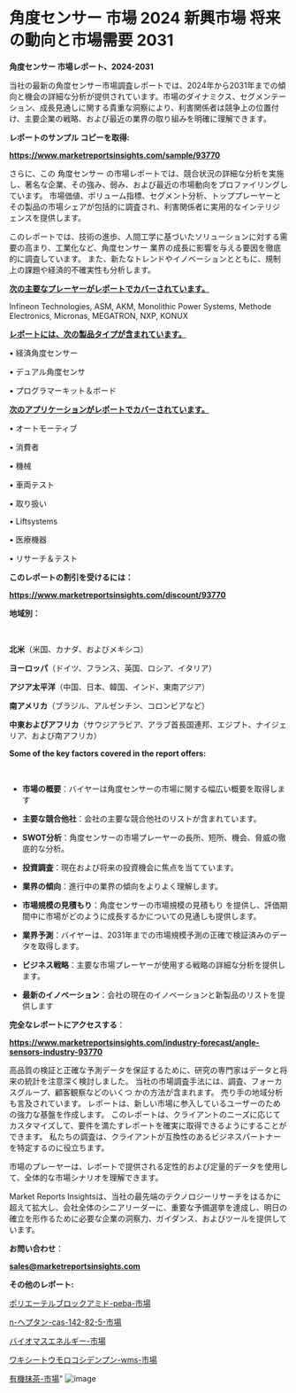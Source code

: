 # 角度センサー 市場 2024 新興市場 将来の動向と市場需要 2031

<strong>角度センサー 市場レポート、2024-2031</strong>

当社の最新の角度センサー市場調査レポートでは、2024年から2031年までの傾向と機会の詳細な分析が提供されています。市場のダイナミクス、セグメンテーション、成長見通しに関する貴重な洞察により、利害関係者は競争上の位置付け、主要企業の戦略、および最近の業界の取り組みを明確に理解できます。



<strong>レポートのサンプル コピーを取得:</strong> <a href=https://www.marketreportsinsights.com/sample/93770>

<strong><u>https://www.marketreportsinsights.com/sample/93770</u></strong></a>

さらに、この 角度センサー の市場レポートでは、競合状況の詳細な分析を実施し、著名な企業、その強み、弱み、および最近の市場動向をプロファイリングしています。 市場価値、ボリューム指標、セグメント分析、トッププレーヤーとその製品の市場シェアが包括的に調査され、利害関係者に実用的なインテリジェンスを提供します。

このレポートでは、技術の進歩、人間工学に基づいたソリューションに対する需要の高まり、工業化など、角度センサー 業界の成長に影響を与える要因を徹底的に調査しています。 また、新たなトレンドやイノベーションとともに、規制上の課題や経済的不確実性も分析します。



<strong><u>次の主要なプレーヤーがレポートでカバーされています。</u></strong>

Infineon Technologies, ASM, AKM, Monolithic Power Systems, Methode Electronics, Micronas, MEGATRON, NXP, KONUX



<strong><u><b>レポートには、次の製品タイプが含まれています。</b></u></strong>

• 経済角度センサー

• デュアル角度センサ

• プログラマーキット＆ボード



<strong><u><b>次のアプリケーションがレポートでカバーされています。</b></u></strong>

• オートモーティブ

• 消費者

• 機械

• 車両テスト

• 取り扱い

• Liftsystems

• 医療機器

• リサーチ＆テスト



<strong><b>このレポートの割引を受けるには：</b></strong>

<a href=https://www.marketreportsinsights.com/discount/93770>

<strong><u>https://www.marketreportsinsights.com/discount/93770</u></strong></a>



<strong>地域別：</strong>

<strong> </strong>



<strong>北米</strong>（米国、カナダ、およびメキシコ）



<strong>ヨーロッパ</strong>（ドイツ、フランス、英国、ロシア、イタリア）



<strong>アジア太平洋</strong>（中国、日本、韓国、インド、東南アジア）



<strong>南アメリカ</strong>（ブラジル、アルゼンチン、コロンビアなど）



<strong>中東およびアフリカ</strong>（サウジアラビア、アラブ首長国連邦、エジプト、ナイジェリア、および南アフリカ）



<strong>Some of the key factors covered in the report offers:</strong>

<strong> </strong>
<ul>
  <li>

<strong>市場の概要</strong>：バイヤーは角度センサーの市場に関する幅広い概要を取得します</li>
  <li>

<strong>主要な競合他社</strong>：会社の主要な競合他社のリストが含まれています。</li>
  <li>

<strong>SWOT分析</strong>：角度センサーの市場プレーヤーの長所、短所、機会、脅威の徹底的な分析。</li>
  <li>

<strong>投資調査</strong>：現在および将来の投資機会に焦点を当てています。</li>
  <li>

<strong>業界の傾向</strong>：進行中の業界の傾向をよりよく理解します。</li>
  <li>

<strong>市場規模の見積もり</strong>：角度センサーの市場規模の見積もり を提供し、評価期間中に市場がどのように成長するかについての見通しも提供します。</li>
  <li>

<strong>業界予測</strong>：バイヤーは、2031年までの市場規模予測の正確で検証済みのデータを取得します。</li>
  <li>

<strong>ビジネス戦略</strong>：主要な市場プレーヤーが使用する戦略の詳細な分析を提供します。</li>
  <li>

<strong>最新のイノベーション</strong>：会社の現在のイノベーションと新製品のリストを提供します</li>
</ul>


<strong>完全なレポートにアクセスする</strong>：

<a href=https://www.marketreportsinsights.com/industry-forecast/angle-sensors-industry-93770>

<strong><u>https://www.marketreportsinsights.com/industry-forecast/angle-sensors-industry-93770</u></strong></a>

高品質の検証と正確な予測データを保証するために、研究の専門家はデータと将来の統計を注意深く検討しました。 当社の市場調査手法には、調査、フォーカスグループ、顧客観察などのいくつ かの方法が含まれます。 売り手の地域分析も言及されています。 レポートは、新しい市場に参入しているユーザーのための強力な基盤を作成します。 このレポートは、クライアントのニーズに応じてカスタマイズして、要件を満たすレポートを確実に取得できるようにすることができます。 私たちの調査は、クライアントが互換性のあるビジネスパートナーを特定するのに役立ちます。

市場のプレーヤーは、レポートで提供される定性的および定量的データを使用して、全体的な市場シナリオを理解できます。

Market Reports Insightsは、当社の最先端のテクノロジーリサーチをはるかに超えて拡大し、会社全体のシニアリーダーに、重要な予備選挙を達成し、明日の確立を形作るために必要な企業の洞察力、ガイダンス、およびツールを提供しています。



<strong><b>お問い合わせ</b></strong>：

<a href=mailto:sales@marketreportsinsights.com>

<strong><u>sales@marketreportsinsights.com</u></strong></a>



<strong>その他のレポート:</strong>

<a href=https://www.linkedin.com/pulse/ポリエーテルブロックアミド-peba-市場-2023-総利益と主要ベンダー-h9efc/>ポリエーテルブロックアミド-peba-市場</a>

<a href=https://www.linkedin.com/pulse/n-ヘプタン-cas-142-82-5-市場-2023-新興市場-将来の動向と市場需要-rxcsf/>n-ヘプタン-cas-142-82-5-市場</a>

<a href=https://www.linkedin.com/pulse/バイオマスエネルギー-市場-2030-年までの需要に焦点を当てた-2023-ndigf/>バイオマスエネルギー-市場</a>

<a href=https://www.linkedin.com/pulse/ワキシートウモロコシデンプン-wms-市場-2023-swot-分析と最新イノベーション-2030-pr-news-hub-muwff/>ワキシートウモロコシデンプン-wms-市場</a>

<a href=https://www.linkedin.com/pulse/有機抹茶-市場-2023-年のダイナミクスとビジネストレンド-2030-pr-news-hub-rk9if/>有機抹茶-市場</a>"
![image](https://github.com/gayatriri2/Market-Trends/assets/166717496/6722e689-10f5-4915-bbf8-fe643757ae22)
